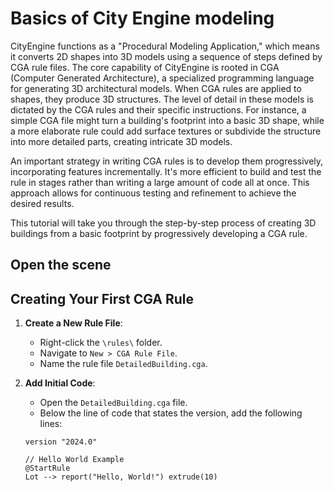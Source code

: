 # Basics of City Engine modeling

CityEngine functions as a "Procedural Modeling Application," which means it converts 2D shapes into 3D models using a sequence of steps defined by CGA rule files. The core capability of CityEngine is rooted in CGA (Computer Generated Architecture), a specialized programming language for generating 3D architectural models. When CGA rules are applied to shapes, they produce 3D structures. The level of detail in these models is dictated by the CGA rules and their specific instructions. For instance, a simple CGA file might turn a building's footprint into a basic 3D shape, while a more elaborate rule could add surface textures or subdivide the structure into more detailed parts, creating intricate 3D models.

An important strategy in writing CGA rules is to develop them progressively, incorporating features incrementally. It's more efficient to build and test the rule in stages rather than writing a large amount of code all at once. This approach allows for continuous testing and refinement to achieve the desired results.

This tutorial will take you through the step-by-step process of creating 3D buildings from a basic footprint by progressively developing a CGA rule.


## Open the scene




## Creating Your First CGA Rule

1. **Create a New Rule File**:
   - Right-click the `\rules\` folder.
   - Navigate to `New > CGA Rule File`.
   - Name the rule file `DetailedBuilding.cga`.

2. **Add Initial Code**:
   - Open the `DetailedBuilding.cga` file.
   - Below the line of code that states the version, add the following lines:

   ```cga
   version "2024.0"

   // Hello World Example
   @StartRule
   Lot --> report("Hello, World!") extrude(10)


